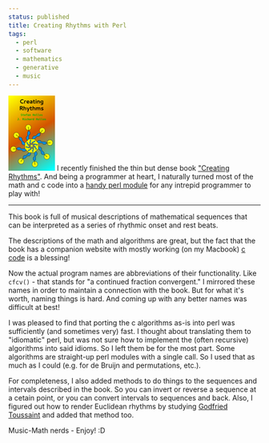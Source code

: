 ```yaml
---                                                                                                                                                                          
status: published
title: Creating Rhythms with Perl
tags:
  - perl
  - software
  - mathematics
  - generative
  - music
---
```


![](creating-rhythms-cover.png)
I recently finished the thin but dense book ["Creating Rhythms"](https://abrazol.com/books/rhythm1). And being a programmer at heart, I naturally turned most of the math and c code into a [handy perl module](https://metacpan.org/dist/Music-CreatingRhythms) for any intrepid programmer to play with!

---

This book is full of musical descriptions of mathematical sequences that can be interpreted as a series of rhythmic onset and rest beats.

The descriptions of the math and algorithms are great, but the fact that the book has a companion website with mostly working (on my Macbook) [c code](https://abrazol.com/books/rhythm1/software.html) is a blessing!

Now the actual program names are abbreviations of their functionality. Like `cfcv()` - that stands for "a continued fraction convergent." I mirrored these names in order to maintain a connection with the book. But for what it's worth, naming things is hard. And coming up with any better names was difficult at best!

I was pleased to find that porting the c algorithms as-is into perl was sufficiently (and sometimes very) fast. I thought about translating them to "idiomatic" perl, but was not sure how to implement the (often recursive) algorithms into said idioms. So I left them be for the most part. Some algorithms are straight-up perl modules with a single call. So I used that as much as I could (e.g. for de Bruijn and permutations, etc.).

For completeness, I also added methods to do things to the sequences and intervals described in the book. So you can invert or reverse a sequence at a cetain point, or you can convert intervals to sequences and back. Also, I figured out how to render Euclidean rhythms by studying [Godfried Toussaint](http://cgm.cs.mcgill.ca/~godfried/publications/banff.pdf) and added that method too.

Music-Math nerds - Enjoy! :D
